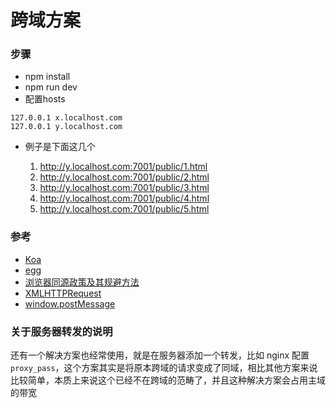 # 跨域方案

### 步骤

* npm install
* npm run dev
* 配置hosts

```
127.0.0.1 x.localhost.com
127.0.0.1 y.localhost.com
```

* 例子是下面这几个

    1. http://y.localhost.com:7001/public/1.html
    2. http://y.localhost.com:7001/public/2.html
    3. http://y.localhost.com:7001/public/3.html
    4. http://y.localhost.com:7001/public/4.html
    5. http://y.localhost.com:7001/public/5.html

### 参考

* [Koa](https://github.com/koajs/koa)
* [egg](https://eggjs.org/)
* [浏览器同源政策及其规避方法](http://www.ruanyifeng.com/blog/2016/04/same-origin-policy.html)
* [XMLHTTPRequest](https://developer.mozilla.org/zh-CN/docs/Web/API/XMLHttpRequest)
* [window.postMessage](https://developer.mozilla.org/zh-CN/docs/Web/API/Window/postMessage)

### 关于服务器转发的说明

还有一个解决方案也经常使用，就是在服务器添加一个转发，比如 nginx 配置 `proxy_pass`，这个方案其实是将原本跨域的请求变成了同域，相比其他方案来说比较简单，本质上来说这个已经不在跨域的范畴了，并且这种解决方案会占用主域的带宽
